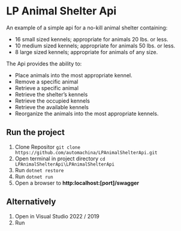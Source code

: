 # LP Animal Shelter Api
An example of a simple api for a no-kill animal shelter containing:
- 16 small sized kennels; appropriate for animals 20 lbs. or less.
- 10 medium sized kennels; appropriate for animals 50 lbs. or less.
- 8 large sized kennels; appropriate for animals of any size.

The Api provides the ability to:
- Place animals into the most appropriate kennel.
- Remove a specific animal
- Retrieve a specific animal
- Retrieve the shelter’s kennels 
- Retrieve the occupied kennels
- Retrieve the available kennels
- Reorganize the animals into the most appropriate kennels.

## Run the project
1. Clone Repositor `git clone https://github.com/automachina/LPAnimalShelterApi.git`
2. Open terminal in project directory `cd LPAnimalShelterApi\LPAnimalShelterApi`
3. Run `dotnet restore`
4. Run `dotnet run`
5. Open a browser to **http:localhost:[port]/swagger**

## Alternatively 
1. Open in Visual Studio 2022 / 2019
2. Run

